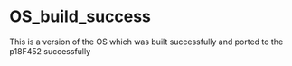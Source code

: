 # OS_build_success

This is a version of the OS which was built successfully and ported to the p18F452 successfully
